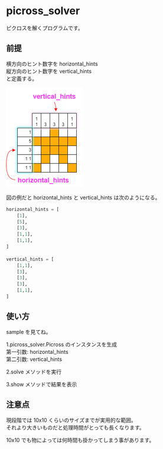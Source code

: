 # picross_solver
ピクロスを解くプログラムです。

## 前提
横方向のヒント数字を horizontal_hints  
縦方向のヒント数字を vertical_hints  
と定義する。  

![](https://github.com/TaroTsuyama/picross_solver/blob/main/img/img001.png?raw=true)

図の例だと horizontal_hints と vertical_hints は次のようになる。  
```python
horizontal_hints = [
    [1],
    [5],
    [3],
    [1,1],
    [1,1],
]

vertical_hints = [
    [1,1],
    [3],
    [3],
    [3],
    [1,1],
]
```

## 使い方
sample を見てね。

1.picross_solver.Picross のインスタンスを生成  
第一引数: horizontal_hints  
第二引数: vertical_hints  

2.solve メソッドを実行

3.show メソッドで結果を表示

## 注意点
現段階では 10x10 くらいのサイズまでが実用的な範囲。  
それより大きいものだと処理時間がとっても長くなります。  

10x10 でも物によっては何時間も掛かってしまう事があります。